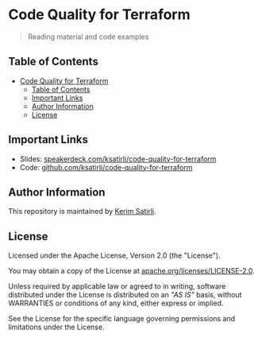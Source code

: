 # Code Quality for Terraform

> Reading material and code examples

## Table of Contents

- [Code Quality for Terraform](#code-quality-for-terraform)
  - [Table of Contents](#table-of-contents)
  - [Important Links](#important-links)
  - [Author Information](#author-information)
  - [License](#license)

## Important Links

* Slides: [speakerdeck.com/ksatirli/code-quality-for-terraform](https://speakerdeck.com/ksatirli/code-quality-for-terraform)
* Code: [github.com/ksatirli/code-quality-for-terraform](https://github.com/ksatirli/code-quality-for-terraform)

## Author Information

This repository is maintained by [Kerim Satirli](https://github.com/ksatirli).

## License

Licensed under the Apache License, Version 2.0 (the "License").

You may obtain a copy of the License at [apache.org/licenses/LICENSE-2.0](http://www.apache.org/licenses/LICENSE-2.0).

Unless required by applicable law or agreed to in writing, software distributed under the License is distributed on an _"AS IS"_ basis, without WARRANTIES or conditions of any kind, either express or implied.

See the License for the specific language governing permissions and limitations under the License.
